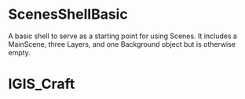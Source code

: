 # ScenesShellBasic

A basic shell to serve as a starting point for using Scenes.
It includes a MainScene, three Layers, and one Background object
but is otherwise empty.

# IGIS_Craft
